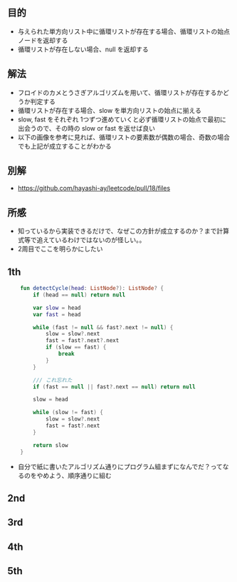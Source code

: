 ## 目的
- 与えられた単方向リスト中に循環リストが存在する場合、循環リストの始点ノードを返却する
- 循環リストが存在しない場合、null を返却する


## 解法
- フロイドのカメとうさぎアルゴリズムを用いて、循環リストが存在するかどうか判定する
- 循環リストが存在する場合、slow を単方向リストの始点に揃える
- slow, fast をそれぞれ 1つずつ進めていくと必ず循環リストの始点で最初に出会うので、その時の slow or fast を返せば良い
- 以下の画像を参考に見れば、循環リストの要素数が偶数の場合、奇数の場合でも上記が成立することがわかる

## 別解
- https://github.com/hayashi-ay/leetcode/pull/18/files

## 所感
- 知っているから実装できるだけで、なぜこの方針が成立するのか？まで計算式等で追えているわけではないのが怪しい。。
- 2周目でここを明らかにしたい

## 1th
```kotlin
    fun detectCycle(head: ListNode?): ListNode? {
        if (head == null) return null

        var slow = head
        var fast = head

        while (fast != null && fast?.next != null) {
            slow = slow?.next
            fast = fast?.next?.next
            if (slow == fast) {
                break
            }
        }

        /// これ忘れた
        if (fast == null || fast?.next == null) return null

        slow = head

        while (slow != fast) {
            slow = slow?.next
            fast = fast?.next
        }

        return slow 
    }
```
- 自分で紙に書いたアルゴリズム通りにプログラム組まずになんでだ？ってなるのをやめよう、順序通りに組む

## 2nd

## 3rd

## 4th

## 5th
